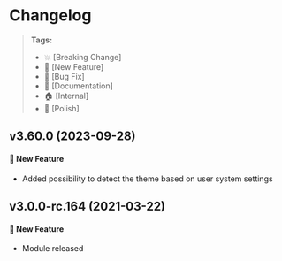 Changelog
=========

> **Tags:**
> - :boom:       [Breaking Change]
> - :rocket:     [New Feature]
> - :bug:        [Bug Fix]
> - :memo:       [Documentation]
> - :house:      [Internal]
> - :nail_care:  [Polish]

## v3.60.0 (2023-09-28)

#### :rocket: New Feature

* Added possibility to detect the theme based on user system settings

## v3.0.0-rc.164 (2021-03-22)

#### :rocket: New Feature

* Module released
